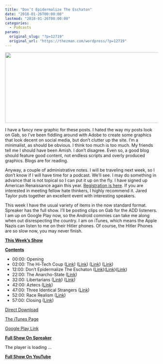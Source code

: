 ```yaml
---
title: "Don’t Epidermalize The Eschaton"
date: "2018-01-26T00:00:00"
lastmod: "2018-01-26T00:00:00"
categories:
  - Podcasts
params:
  original_slug: "?p=12719"
  original_url: "https://thezman.com/wordpress/?p=12719"
---
```


[<img
src="http://thezman.com/wordpress/wp-content/uploads/2018/01/Power-Hour.png"
decoding="async" width="600" height="233" />](http://thezman.com/wordpress/wp-content/uploads/2018/01/Power-Hour.png)

I have a fancy new graphic for these posts. I hated the way my posts
look on Gab, so I’ve been fiddling around with Adobe to create some
graphics that look decent on social media, but don’t clutter up the
site. I’m a minimalist, as should be obvious. I think too much is too
much. My friends tell me I should have been Amish. I don’t disagree.
Even so, a good blog should feature good content, not endless scripts
and overly produced graphics. Blogs are for reading.

Anyway, a couple of administrative notes. I will be traveling next week,
so I don’t know if I will have time for a podcast. We’ll see. I may do
something in advance that is not topical so I can put it up on the fly.
I have signed up American Renaissance again this year.
<a href="https://www.amren.com/2018-american-renaissance-conference/"
rel="noopener" target="_blank">Registration is here</a>. If you are
interested in meeting fellow hate thinkers, I highly recommend it. Jared
Taylor puts together an excellent event with interesting speakers.

This week I have the usual variety of items in the now standard format.
Spreaker has the full show. I’ll be posting clips on Gab for the ADD
listeners. I am up on Google Play now, so the Android commies can take
me along when out disrespecting the country. I am on iTunes, which means
the Apple Nazis can listen to me on their Hitler phones. Of course, the
Hitler Phones are so slow now, you may never finish.

**<u>This Week’s Show</u>**

**<u>Contents</u>**

-   00:00: Opening
-   02:00: The Hi-Tech Coup (<a
    href="https://theconservativetreehouse.com/2018/01/24/senator-chuck-grassley-confronts-fbi-and-justice-department-asks-full-senate-to-review-criminal-referral-for-christopher-steele/"
    rel="noopener" target="_blank">Link</a>) (<a
    href="http://www.foxnews.com/politics/2018/01/25/missing-text-messages-between-two-fbi-employees-have-been-located-according-to-department-justice-official.html"
    rel="noopener" target="_blank">Link</a>) (<a href="https://pjmedia.com/rogerlsimon/what-do-we-do-about-the-fbi/"
    rel="noopener" target="_blank">Link</a>) (<a
    href="http://directorblue.blogspot.com/2017/12/a-timeline-of-treason-how-fbi.html"
    rel="noopener" target="_blank">Link</a>)
-   12:00: Don’t Epidermalize The Eschaton
    (<a href="http://journals.sagepub.com/doi/full/10.1177/0021934715602182"
    rel="noopener" target="_blank">Link</a>)(<a
    href="https://utexas.box.com/shared/static/zbau6eryasqtp3t0ryi8vwhve5l2tmvd.pdf"
    rel="noopener" target="_blank">Link</a>)(<a
    href="http://www.academia.edu/16302528/Under_the_Rainbow_On_Queer_Politics_and_Anti-Blackness"
    rel="noopener" target="_blank">Link</a>)
-   22:00: The Anarcho-State (<a
    href="http://www.stltoday.com/sports/college/slu/slu-basketball-players-suspended-expelled-after-sexual-misconduct-investigation-lawyer/article_e255774f-a9fe-5b2d-8ae5-cd32c08e6789.html"
    rel="noopener" target="_blank">Link</a>)
-   32:00: Libertarians (<a
    href="https://reason.com/blog/2018/01/12/of-course-most-immigrants-come-from-shth"
    rel="noopener" target="_blank">Link</a>) (<a
    href="http://marginalrevolution.com/marginalrevolution/2018/01/simple-points-emigration.html"
    rel="noopener" target="_blank">Link</a>)
-   42:00: Aztecs (<a
    href="https://www.thesun.co.uk/news/5351735/aztecs-were-wiped-out-by-horror-eye-bleeding-disease-that-killed-15million-in-just-five-years-scientists-reveal/"
    rel="noopener" target="_blank">Link</a>)
-   47:00: Three Identical Strangers (<a
    href="https://www.yahoo.com/news/sundance-debuts-dark-tale-triplets-split-birth-093524368.html"
    rel="noopener" target="_blank">Link</a>)
-   52:00: Race
    Realism (<a href="http://anepigone.blogspot.com/2018/01/based-blue-line.html"
    rel="noopener" target="_blank">Link</a>)
-   57:00: Closing (<a
    href="http://www.popularmechanics.com/science/a15050414/incredible-hypatia-stone-contains-compounds-not-found-in-the-solar-system/"
    rel="noopener" target="_blank">Link</a>)

<a
href="https://api.spreaker.com/download/episode/13890228/ep_29_don_t_epidermalize_eschaton.mp3"
rel="noopener" target="_blank">Direct Download</a>

<a
href="https://itunes.apple.com/us/podcast/the-z-blog-power-hour/id1262799640?mt=2"
rel="noopener" target="_blank">The iTunes Page</a>

<a
href="https://playmusic.app.goo.gl/?ibi=com.google.PlayMusic&amp;isi=691797987&amp;ius=googleplaymusic&amp;link=https://play.google.com/music/m/Ign2aae4ofqi7ih4zik5ipqtv3y?t%3DThe_Z_Blog_Power_Hour%26pcampaignid%3DMKT-na-all-co-pr-mu-pod-16"
rel="noopener" target="_blank">Google Play Link</a>

**<u>Full Show On Spreaker</u>**

The player is loading ...

<span class="widget_spinner dark"></span>

**<u>Full Show On YouTube</u>**  
